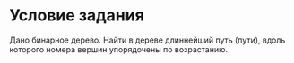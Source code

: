 # Условие задания
Дано бинарное дерево. Найти в дереве длиннейший путь (пути), вдоль которого номера вершин упорядочены по возрастанию.
